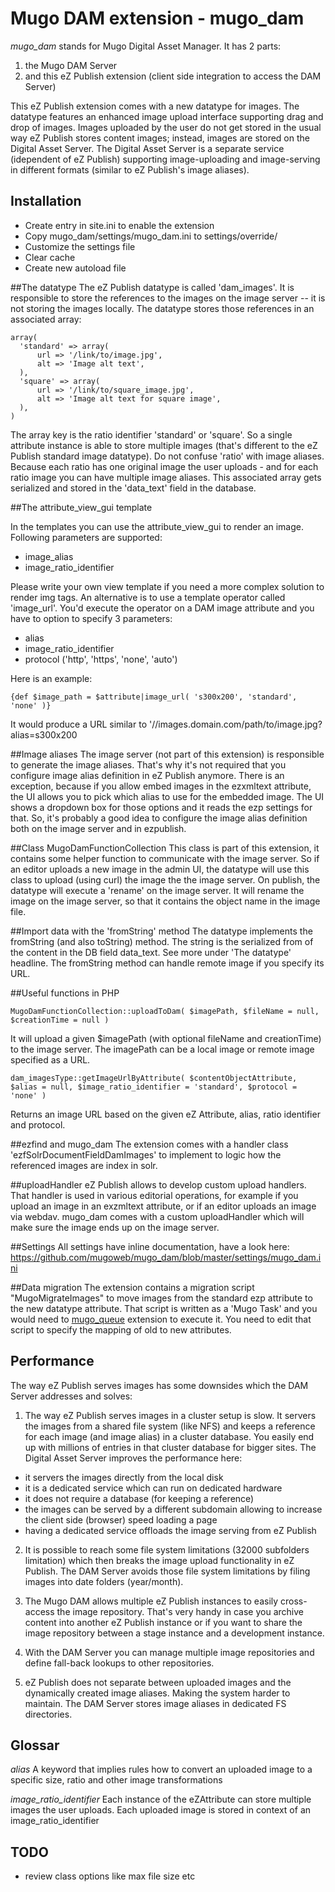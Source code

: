 # Mugo DAM extension - mugo_dam

*mugo_dam* stands for Mugo Digital Asset Manager. It has 2 parts:

1) the Mugo DAM Server
2) and this eZ Publish extension (client side integration to access the DAM Server)

This eZ Publish extension comes with a new datatype for images. The datatype features an enhanced image upload interface supporting drag and drop of images. Images uploaded by the user do not get stored in the usual way eZ Publish stores content images; instead, images are stored on the Digital Asset Server. The Digital Asset Server is a separate service (idependent of eZ Publish) supporting image-uploading and image-serving in different formats (similar to eZ Publish's image aliases).

## Installation
* Create entry in site.ini to enable the extension
* Copy mugo_dam/settings/mugo_dam.ini to settings/override/
* Customize the settings file
* Clear cache
* Create new autoload file

##The datatype
The eZ Publish datatype is called 'dam_images'. It is responsible to store the references to the images on the image server -- it is not storing the images locally. The datatype stores those references in an associated array:
```
array(
  'standard' => array(
      url => '/link/to/image.jpg',
      alt => 'Image alt text',
  ),
  'square' => array(
      url => '/link/to/square_image.jpg',
      alt => 'Image alt text for square image',
  ),
)
```

The array key is the ratio identifier 'standard' or 'square'. So a single attribute instance is able to store multiple images (that's different to the eZ Publish standard image datatype). Do not confuse 'ratio' with image aliases. Because each ratio has one original image the user uploads - and for each ratio image you can have multiple image aliases.
This associated array gets serialized and stored in the 'data_text' field in the database.

##The attribute_view_gui template

In the templates you can use the attribute_view_gui to render an image. Following parameters are supported:

* image_alias
* image_ratio_identifier

Please write your own view template if you need a more complex solution to render img tags. An alternative is to use a template operator called 'image_url'. You'd execute the operator on a DAM image attribute and you have to option to specify 3 parameters:

* alias
* image_ratio_identifier
* protocol ('http', 'https', 'none', 'auto')

Here is an example:
```
{def $image_path = $attribute|image_url( 's300x200', 'standard', 'none' )}
```

It would produce a URL similar to '//images.domain.com/path/to/image.jpg?alias=s300x200

##Image aliases
The image server (not part of this extension) is responsible to generate the image aliases. That's why it's not required that you configure image alias definition in eZ Publish anymore. There is an exception, because if you allow embed images in the ezxmltext attribute, the UI allows you to pick which alias to use for the embedded image. The UI shows a dropdown box for those options and it reads the ezp settings for that. So, it's probably a good idea to configure the image alias definition both on the image server and in ezpublish.

##Class MugoDamFunctionCollection
This class is part of this extension, it contains some helper function to communicate with the image server. So if an editor uploads a new image in the admin UI, the datatype will use this class to upload (using curl) the image the the image server. On publish, the datatype will execute a 'rename' on the image server. It will rename the image on the image server, so that it contains the object name in the image file.

##Import data with the 'fromString' method
The datatype implements the fromString (and also toString) method. The string is the serialized from of the content in the DB field data_text. See more under 'The datatype' headline. The fromString method can handle remote image if you specify its URL.

##Useful functions in PHP

```
MugoDamFunctionCollection::uploadToDam( $imagePath, $fileName = null, $creationTime = null )
```
It will upload a given $imagePath (with optional fileName and creationTime) to the image server. The imagePath can be a local image or remote image specified as a URL.
  
```
dam_imagesType::getImageUrlByAttribute( $contentObjectAttribute, $alias = null, $image_ratio_identifier = 'standard', $protocol = 'none' )
```
Returns an image URL based on the given eZ Attribute, alias, ratio identifier and protocol.

##ezfind and mugo_dam
The extension comes with a handler class 'ezfSolrDocumentFieldDamImages' to implement to logic how the referenced images are index in solr.

##uploadHandler
eZ Publish allows to develop custom upload handlers. That handler is used in various editorial operations, for example if you upload an image in an exzmltext attribute, or if an editor uploads an image via webdav. mugo_dam comes with a custom uploadHandler which will make sure the image ends up on the image server.

##Settings
All settings have inline documentation, have a look here:
https://github.com/mugoweb/mugo_dam/blob/master/settings/mugo_dam.ini

##Data migration
The extension contains a migration script "MugoMigrateImages" to move images from the standard ezp attribute to the new datatype attribute. That script is written as a 'Mugo Task' and you would need to [mugo_queue](https://github.com/mugoweb/mugo_queue) extension to execute it.
You need to edit that script to specify the mapping of old to new attributes.


## Performance
The way eZ Publish serves images has some downsides which the DAM Server addresses and solves:

1) The way eZ Publish serves images in a cluster setup is slow. It servers the images from a shared file system (like NFS) and keeps a reference for each image (and image alias) in a cluster database. You easily end up with millions of entries in that cluster database for bigger sites.
The Digital Asset Server improves the performance here: 

* it servers the images directly from the local disk
* it is a dedicated service which can run on dedicated hardware
* it does not require a database (for keeping a reference)
* the images can be served by a different subdomain allowing to increase the client side (browser) speed loading a page
* having a dedicated service offloads the image serving from eZ Publish

2) It is possible to reach some file system limitations (32000 subfolders limitation) which then breaks the image upload functionality in eZ Publish. The DAM Server avoids those file system limitations by filing images into date folders (year/month).

3) The Mugo DAM allows multiple eZ Publish instances to easily cross-access the image repository. That's very handy in case you archive content into another eZ Publish instance or if you want to share the image repository between a stage instance and a development instance.

4) With the DAM Server you can manage multiple image repositories and define fall-back lookups to other repositories.

5) eZ Publish does not separate between uploaded images and the dynamically created image aliases. Making the system harder to maintain. The DAM Server stores image aliases in dedicated FS directories.

## Glossar
*alias* A keyword that implies rules how to convert an uploaded image to a specific size, ratio and other image transformations

*image_ratio_identifier* Each instance of the eZAttribute can store multiple images the user uploads. Each uploaded image is stored in context
of an image_ratio_identifier

## TODO
* review class options like max file size etc

